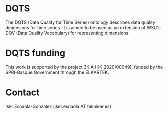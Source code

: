 # DQTS
The DQTS (Data Quality for Time Series) ontology describes data quality dimensions for time series. It is aimed to be used as an extension of W3C's DQV (Data Quality Vocabulary) for representing dimensions.

# DQTS funding
This work is supported by the project 3KIA (KK-2020/00049), funded by the SPRI-Basque Government through the ELKARTEK.

# Contact
Iker Esnaola-Gonzalez (iker.esnaola AT tekniker.es)
